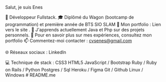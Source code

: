 Salut, je suis Enes

🔭 Développeur Fullstack.
🎓 Diplômé du Wagon (bootcamp de programmation) et première année de BTS SIO SLAM
🚧 Mon portfolio : Lien vers le site .
🌱 J'apprends actuellement Java et Php sur des projets personnels.
📄 Pour en savoir plus sur mes expériences, consultez mon portfolio
📫 Commentez-moi contacter : cvsenes@gmail.com

🌐 Réseaux sociaux :
LinkedIn

💻 Technique de stack :
CSS3 HTML5 JavaScript / Bootstrap
Ruby / Ruby on Rails / Python
Postgres / Sql
Heroku / Figma
Git / Github
Linux / Windows # README.me
